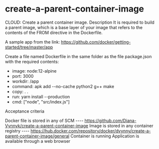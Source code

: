 # create-a-parent-container-image
CLOUD: Create a parent container image. Description   It is required to build a parent image, which is a base layer of your image that refers to the contents of the FROM directive in the Dockerfile.

 A sample app from the link: https://github.com/docker/getting-started/tree/master/app

 Create a file named Dockerfile in the same folder as the file package.json with the required contents:   
- image: node:12-alpine
- port: 3000
- workdir: /app
- command: apk add --no-cache python2 g++ make
- copy: . .
- run: yarn install --production
- cmd: ["node", "src/index.js"]

Acceptance criteria 

Docker file is stored in any of SCM              ---- https://github.com/Diana-Vynnyk/create-a-parent-container-image
Image is stored in any container registry        ---- https://hub.docker.com/repository/docker/dvynny/create-a-parent-container-image/general
Container is running
Application is available through a web browser
